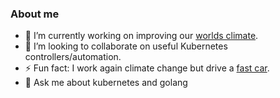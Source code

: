 ### About me

- 🔭 I’m currently working on improving our [worlds climate](https://www.enersis.ch/?lang=en).
- 👯 I’m looking to collaborate on useful Kubernetes controllers/automation.
- ⚡ Fun fact: I work again climate change but drive a [fast car](https://www.instagram.com/p/CCf45alpvgd/).
- 💬 Ask me about kubernetes and golang
